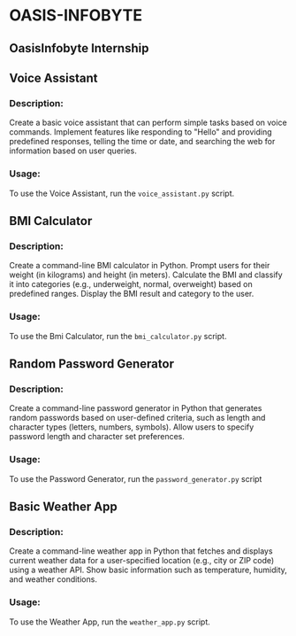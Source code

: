 # OASIS-INFOBYTE

## OasisInfobyte Internship 

## Voice Assistant

### Description:
Create a basic voice assistant that can perform simple tasks based on voice commands. Implement features like responding to "Hello" and providing predefined responses, telling the time or date, and searching the web for information based on user queries.

### Usage:
To use the Voice Assistant, run the `voice_assistant.py` script.

##  BMI Calculator

### Description:
Create a command-line BMI calculator in Python. Prompt users for their weight (in kilograms) and height (in meters). Calculate the BMI and classify it into categories (e.g., underweight, normal, overweight) based on predefined ranges. Display the BMI result and category to the user.

### Usage:
To use the Bmi Calculator, run the `bmi_calculator.py` script.

## Random Password Generator

### Description:
Create a command-line password generator in Python that generates random passwords based on user-defined criteria, such as length and character types (letters, numbers, symbols). Allow users to specify password length and character set preferences.

### Usage:
To use the Password Generator, run the `password_generator.py` script 

## Basic Weather App 

### Description:
Create a command-line weather app in Python that fetches and displays current weather data for a user-specified location (e.g., city or ZIP code) using a weather API. Show basic information such as temperature, humidity, and weather conditions.
 
### Usage:
To use the Weather App, run the `weather_app.py` script.
